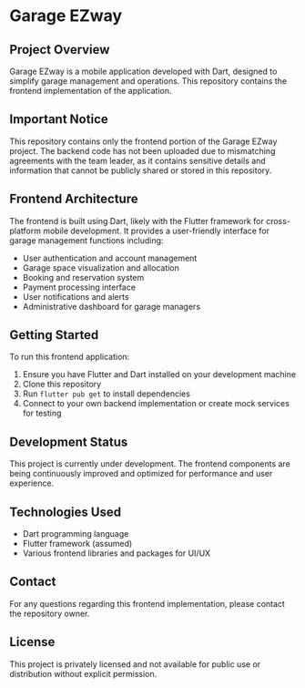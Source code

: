 # Garage EZway

## Project Overview
Garage EZway is a mobile application developed with Dart, designed to simplify garage management and operations. This repository contains the frontend implementation of the application.

## Important Notice
This repository contains only the frontend portion of the Garage EZway project. The backend code has not been uploaded due to mismatching agreements with the team leader, as it contains sensitive details and information that cannot be publicly shared or stored in this repository.

## Frontend Architecture
The frontend is built using Dart, likely with the Flutter framework for cross-platform mobile development. It provides a user-friendly interface for garage management functions including:

- User authentication and account management
- Garage space visualization and allocation
- Booking and reservation system
- Payment processing interface
- User notifications and alerts
- Administrative dashboard for garage managers

## Getting Started
To run this frontend application:

1. Ensure you have Flutter and Dart installed on your development machine
2. Clone this repository
3. Run `flutter pub get` to install dependencies
4. Connect to your own backend implementation or create mock services for testing

## Development Status
This project is currently under development. The frontend components are being continuously improved and optimized for performance and user experience.

## Technologies Used
- Dart programming language
- Flutter framework (assumed)
- Various frontend libraries and packages for UI/UX

## Contact
For any questions regarding this frontend implementation, please contact the repository owner.

## License
This project is privately licensed and not available for public use or distribution without explicit permission.
